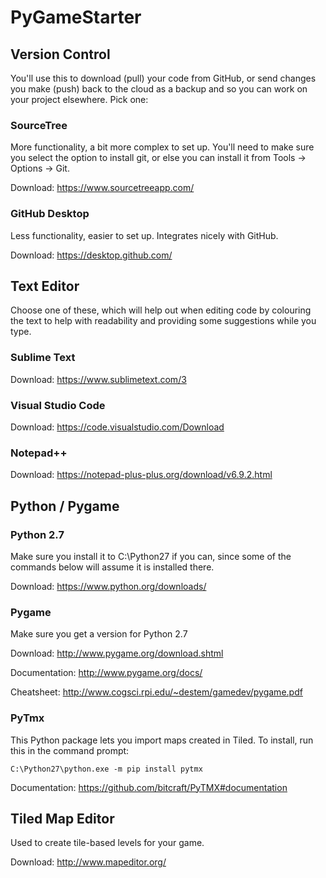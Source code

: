 # PyGameStarter
## Version Control
You'll use this to download (pull) your code from GitHub, or send changes you make (push)
back to the cloud as a backup and so you can work on your project elsewhere. Pick one:

### SourceTree
More functionality, a bit more complex to set up. You'll need to make sure you select the
option to install git, or else you can install it from Tools -> Options -> Git.

Download: https://www.sourcetreeapp.com/

### GitHub Desktop
Less functionality, easier to set up. Integrates nicely with GitHub.

Download: https://desktop.github.com/

## Text Editor
Choose one of these, which will help out when editing code by colouring the text to help
with readability and providing some suggestions while you type.

### Sublime Text
Download: https://www.sublimetext.com/3

### Visual Studio Code
Download: https://code.visualstudio.com/Download

### Notepad++
Download: https://notepad-plus-plus.org/download/v6.9.2.html

## Python / Pygame
### Python 2.7
Make sure you install it to C:\Python27 if you can, since some of the commands below will
assume it is installed there.

Download: https://www.python.org/downloads/

### Pygame
Make sure you get a version for Python 2.7

Download: http://www.pygame.org/download.shtml

Documentation: http://www.pygame.org/docs/

Cheatsheet: http://www.cogsci.rpi.edu/~destem/gamedev/pygame.pdf

### PyTmx
This Python package lets you import maps created in Tiled. To install, run this in the command prompt:

```
C:\Python27\python.exe -m pip install pytmx
```

Documentation: https://github.com/bitcraft/PyTMX#documentation

## Tiled Map Editor
Used to create tile-based levels for your game.

Download: http://www.mapeditor.org/
